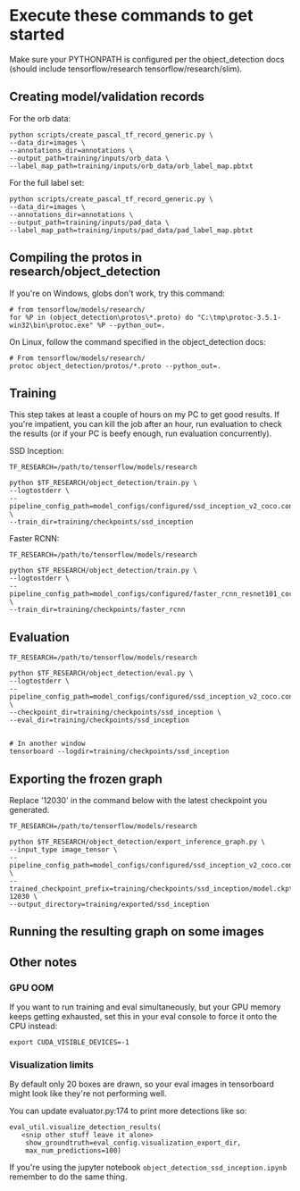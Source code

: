 # Execute these commands to get started

Make sure your PYTHONPATH is configured per the object_detection docs (should
include tensorflow/research tensorflow/research/slim).

## Creating model/validation records

For the orb data:

```
python scripts/create_pascal_tf_record_generic.py \
--data_dir=images \
--annotations_dir=annotations \
--output_path=training/inputs/orb_data \
--label_map_path=training/inputs/orb_data/orb_label_map.pbtxt
```

For the full label set:

```
python scripts/create_pascal_tf_record_generic.py \
--data_dir=images \
--annotations_dir=annotations \
--output_path=training/inputs/pad_data \
--label_map_path=training/inputs/pad_data/pad_label_map.pbtxt
```

## Compiling the protos in research/object_detection

If you're on Windows, globs don't work, try this command:

```
# from tensorflow/models/research/
for %P in (object_detection\protos\*.proto) do "C:\tmp\protoc-3.5.1-win32\bin\protoc.exe" %P --python_out=.
```

On Linux, follow the command specified in the object_detection docs:

```
# From tensorflow/models/research/
protoc object_detection/protos/*.proto --python_out=.
```

## Training

This step takes at least a couple of hours on my PC to get good results. If
you're impatient, you can kill the job after an hour, run evaluation to
check the results (or if your PC is beefy enough, run evaluation concurrently).

SSD Inception:

```
TF_RESEARCH=/path/to/tensorflow/models/research

python $TF_RESEARCH/object_detection/train.py \
--logtostderr \
--pipeline_config_path=model_configs/configured/ssd_inception_v2_coco.config \
--train_dir=training/checkpoints/ssd_inception
```

Faster RCNN:

```
TF_RESEARCH=/path/to/tensorflow/models/research

python $TF_RESEARCH/object_detection/train.py \
--logtostderr \
--pipeline_config_path=model_configs/configured/faster_rcnn_resnet101_coco.config \
--train_dir=training/checkpoints/faster_rcnn
```

## Evaluation

```
TF_RESEARCH=/path/to/tensorflow/models/research

python $TF_RESEARCH/object_detection/eval.py \
--logtostderr \
--pipeline_config_path=model_configs/configured/ssd_inception_v2_coco.config \
--checkpoint_dir=training/checkpoints/ssd_inception \
--eval_dir=training/checkpoints/ssd_inception


# In another window
tensorboard --logdir=training/checkpoints/ssd_inception
```

## Exporting the frozen graph

Replace '12030' in the command below with the latest checkpoint you
generated.

```
TF_RESEARCH=/path/to/tensorflow/models/research

python $TF_RESEARCH/object_detection/export_inference_graph.py \
--input_type image_tensor \
--pipeline_config_path=model_configs/configured/ssd_inception_v2_coco.config \
--trained_checkpoint_prefix=training/checkpoints/ssd_inception/model.ckpt-12030 \
--output_directory=training/exported/ssd_inception
```

## Running the resulting graph on some images


## Other notes

### GPU OOM

If you want to run training and eval simultaneously, but your GPU memory keeps
getting exhausted, set this in your eval console to force it onto the CPU
instead:

```
export CUDA_VISIBLE_DEVICES=-1
```

### Visualization limits

By default only 20 boxes are drawn, so your eval images in tensorboard might
look like they're not performing well.

You can update evaluator.py:174 to print more detections like so:

```
eval_util.visualize_detection_results(
   <snip other stuff leave it alone>
    show_groundtruth=eval_config.visualization_export_dir,
    max_num_predictions=100)
```

If you're using the jupyter notebook `object_detection_ssd_inception.ipynb`
remember to do the same thing.
